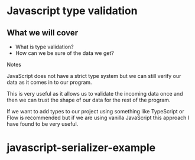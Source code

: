 # Javascript type validation

## What we will cover

* What is type validation?
* How can we be sure of the data we get?

Notes

JavaScript does not have a strict type system but we can still verify our data
as it comes in to our program.

This is very useful as it allows us to validate the incoming data once and
then we can trust the shape of our data for the rest of the program.

If we want to add types to our project using something like TypeScript or Flow
is recommended but if we are using vanilla JavaScript this approach I have
found to be very useful.
# javascript-serializer-example
